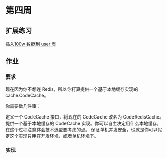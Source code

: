 # 第四周

## 扩展练习

[插入100w 数据到 user 表](./gorm/insert_users.go)


## 作业

### 要求 

现在因为你不想连 Redis，所以你打算提供一个基于本地缓存实现的 cache.CodeCache。

你需要做几件事：

定义一个 CodeCache 接口，将现在的 CodeCache 改名为 CodeRedisCache。
提供一个基于本地缓存的 CodeCache 实现。你可以自主决定用什么本地缓存，在这个过程注意体会技术选型要考虑的点。
保证单机并发安全，也就是你可以假定这个实现只用在开发环境，或者单机环境下。

### 实现


